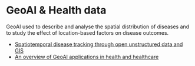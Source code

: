 # GeoAI & Health data

GeoAI used to describe and analyse the spatial distribution of diseases and to study the effect of location-based factors on disease outcomes.

- [Spatiotemporal disease tracking through open unstructured data and GIS](http://urlib.net/rep/8JMKD3MGPDW34P/43PLDDS)
- [An overview of GeoAI applications in health and healthcare](https://ij-healthgeographics.biomedcentral.com/articles/10.1186/s12942-019-0171-2)
